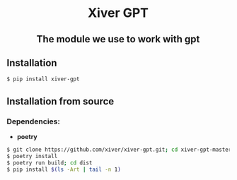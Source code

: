 <p align="center">
        <h1 align="center">Xiver GPT</h1>
        <h2 align="center">The module we use to work with gpt</h2>
</a>



<!--
<p align="center">
        <a href="https://pypi.python.org/pypi/frozenclass"><img alt="Pypi version" src="https://img.shields.io/pypi/v/frozenclass.svg"></a>
        <a href="https://pypi.python.org/pypi/frozenclass"><img alt="Python versions" src="https://img.shields.io/badge/python-3.7+ | PyPy-blue.svg"></a>
        <img alt="Size" src="https://img.shields.io/github/languages/code-size/GigantPro/frozenclass">
        <a href="https://pypi.org/project/frozenclass/"><img alt="Pypi version" src="https://img.shields.io/pypi/l/frozenclass?color=orange"></a>
</p>
<p align="center">
        <a href="https://github.com/GigantPro/frozenclass/actions/workflows/tests.yml"><img alt="Testing status" src="https://github.com/GigantPro/frozenclass/actions/workflows/tests.yml/badge.svg?branch=main"></a>
        <a href="https://github.com/GigantPro/frozenclass/actions/workflows/linting.yml"><img alt="Linting" src="https://github.com/GigantPro/frozenclass/actions/workflows/linting.yml/badge.svg?branch=main"></a>
</p>
-->


## Installation

```bash
$ pip install xiver-gpt
```

## Installation from source

### Dependencies:
- **poetry**
```bash
$ git clone https://github.com/xiver/xiver-gpt.git; cd xiver-gpt-master
$ poetry install
$ poetry run build; cd dist
$ pip install $(ls -Art | tail -n 1)
```
